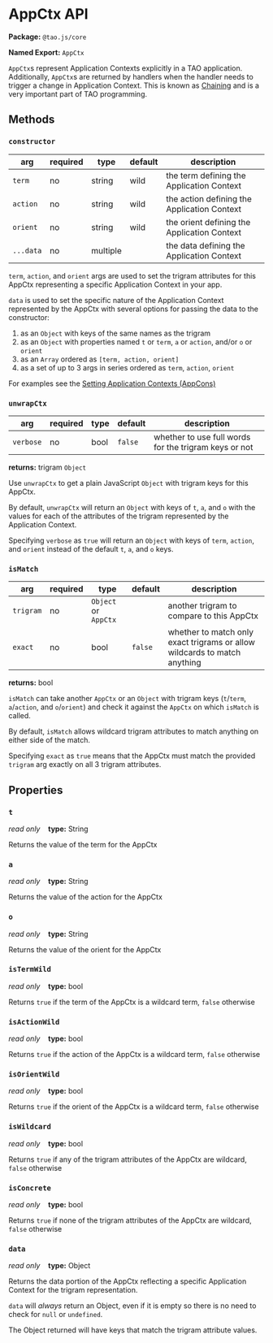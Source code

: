 # AppCtx API

**Package:** `@tao.js/core`

**Named Export:** `AppCtx`

`AppCtx`s represent Application Contexts explicitly in a TAO application.  Additionally, `AppCtx`s
are returned by handlers when the handler needs to trigger a change in Application Context.  This is
known as [Chaining](../../basics/chaining.md) and is a very important part of TAO programming.

## Methods

### `constructor`

|arg|required|type|default|description|
|---|--------|----|-------|-----------|
|`term`|no|string|wild|the term defining the Application Context|
|`action`|no|string|wild|the action defining the Application Context|
|`orient`|no|string|wild|the orient defining the Application Context|
|`...data`|no|multiple||the data defining the Application Context|

`term`, `action`, and `orient` args are used to set the trigram attributes for this AppCtx
representing a specific Application Context in your app.

`data` is used to set the specific nature of the Application Context represented by the AppCtx
with several options for passing the data to the constructor:

1. as an `Object` with keys of the same names as the trigram
2. as an `Object` with properties named `t` or `term`, `a` or `action`, and/or `o` or `orient`
3. as an `Array` ordered as `[term, action, orient]`
4. as a set of up to 3 args in series ordered as `term`, `action`, `orient`

For examples see the [Setting Application Contexts (AppCons)](../../basic/setting-app-cons.md#create-an-appcon-with-data-and-set-context)

### `unwrapCtx`

|arg|required|type|default|description|
|---|--------|----|-------|-----------|
|`verbose`|no|bool|`false`|whether to use full words for the trigram keys or not|

**returns:** trigram `Object`

Use `unwrapCtx` to get a plain JavaScript `Object` with trigram keys for this AppCtx.

By default, `unwrapCtx` will return an `Object` with keys of `t`, `a`, and `o` with the values for
each of the attributes of the trigram represented by the Application Context.

Specifying `verbose` as `true` will return an `Object` with keys of `term`, `action`, and `orient`
instead of the default `t`, `a`, and `o` keys.

### `isMatch`

|arg|required|type|default|description|
|---|--------|----|-------|-----------|
|`trigram`|no|`Object` or `AppCtx`||another trigram to compare to this AppCtx|
|`exact`|no|bool|`false`|whether to match only exact trigrams or allow wildcards to match anything|

**returns:** bool

`isMatch` can take another `AppCtx` or an `Object` with trigram keys (`t`/`term`, `a`/`action`,
and `o`/`orient`) and check it against the `AppCtx` on which `isMatch` is called.

By default, `isMatch` allows wildcard trigram attributes to match anything on either side of the
match.

Specifying `exact` as `true` means that the AppCtx must match the provided `trigram` arg exactly
on all 3 trigram attributes.

## Properties

### `t`

_read only_   
**type:** String

Returns the value of the term for the AppCtx

### `a`

_read only_   
**type:** String

Returns the value of the action for the AppCtx

### `o`

_read only_   
**type:** String

Returns the value of the orient for the AppCtx

### `isTermWild`

_read only_   
**type:** bool

Returns `true` if the term of the AppCtx is a wildcard term, `false` otherwise

### `isActionWild`

_read only_   
**type:** bool

Returns `true` if the action of the AppCtx is a wildcard term, `false` otherwise

### `isOrientWild`

_read only_   
**type:** bool

Returns `true` if the orient of the AppCtx is a wildcard term, `false` otherwise

### `isWildcard`

_read only_   
**type:** bool

Returns `true` if any of the trigram attributes of the AppCtx are wildcard, `false` otherwise

### `isConcrete`

_read only_   
**type:** bool

Returns `true` if none of the trigram attributes of the AppCtx are wildcard, `false` otherwise

### `data`

_read only_   
**type:** Object

Returns the data portion of the AppCtx reflecting a specific Application Context for the
trigram representation.

`data` will _always_ return an Object, even if it is empty so there is no need to check for
`null` or `undefined`.

The Object returned will have keys that match the trigram attribute values.
